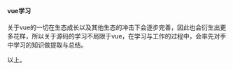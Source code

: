 #### vue学习

关于vue的一切在生态成长以及其他生态的冲击下会逐步完善，因此也会衍生出更多花样，所以关于源码的学习不局限于vue，在学习与工作的过程中，会率先对手中学习的知识做提取与总结。

以上。